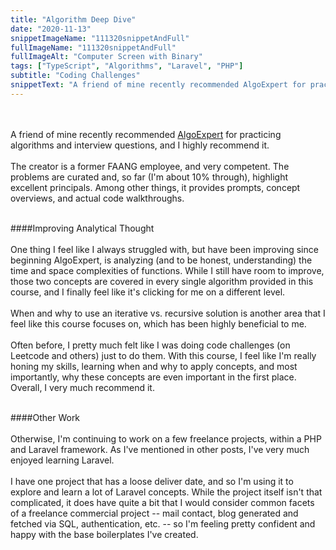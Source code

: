 ```yaml
---
title: "Algorithm Deep Dive"
date: "2020-11-13"
snippetImageName: "111320snippetAndFull"
fullImageName: "111320snippetAndFull"
fullImageAlt: "Computer Screen with Binary"
tags: ["TypeScript", "Algorithms", "Laravel", "PHP"]
subtitle: "Coding Challenges"
snippetText: "A friend of mine recently recommended AlgoExpert for practicing algorithms and interview questions, and I highly recommend it."
---
```


<br>
<br>
A friend of mine recently recommended <a href="https://algoexpert.io">AlgoExpert</a> for practicing algorithms and interview questions, and I highly recommend it.
<br>
<br>
The creator is a former FAANG employee, and very competent.  The problems are curated and, so far (I'm about 10% through), highlight excellent principals.  Among other things, it provides prompts, concept overviews, and actual code walkthroughs.
<br>
<br>

####Improving Analytical Thought
<br>
<br>
One thing I feel like I always struggled with, but have been improving since beginning AlgoExpert, is analyzing (and to be honest, understanding) the time and space complexities of functions. While I still have room to improve, those two concepts are covered in every single algorithm provided in this course, and I finally feel like it's clicking for me on a different level.
<br>
<br>
When and why to use an iterative vs. recursive solution is another area that I feel like this course focuses on, which has been highly beneficial to me.
<br>
<br>
Often before, I pretty much felt like I was doing code challenges (on Leetcode and others) just to do them. With this course, I feel like I'm really honing my skills, learning when and why to apply concepts, and most importantly, why these concepts are even important in the first place. Overall, I very much recommend it.
<br>
<br>

####Other Work
<br>
<br>
Otherwise, I'm continuing to work on a few freelance projects, within a PHP and Laravel framework. As I've mentioned in other posts, I've very much enjoyed learning Laravel.
<br>
<br>
I have one project that has a loose deliver date, and so I'm using it to explore and learn a lot of Laravel concepts. While the project itself isn't that complicated, it does have quite a bit that I would consider common facets of a freelance commercial project -- mail contact, blog generated and fetched via SQL, authentication, etc. -- so I'm feeling pretty confident and happy with the base boilerplates I've created.
<br>
<br>
